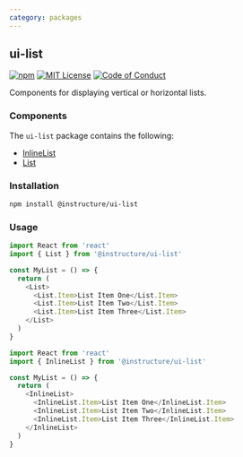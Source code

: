 ```yaml
---
category: packages
---
```


## ui-list

[![npm][npm]][npm-url]
[![MIT License][license-badge]][license]
[![Code of Conduct][coc-badge]][coc]

Components for displaying vertical or horizontal lists.

### Components

The `ui-list` package contains the following:

- [InlineList](#InlineList)
- [List](#List)

### Installation

```sh
npm install @instructure/ui-list
```

### Usage

```js
import React from 'react'
import { List } from '@instructure/ui-list'

const MyList = () => {
  return (
    <List>
      <List.Item>List Item One</List.Item>
      <List.Item>List Item Two</List.Item>
      <List.Item>List Item Three</List.Item>
    </List>
  )
}
```

```js
import React from 'react'
import { InlineList } from '@instructure/ui-list'

const MyList = () => {
  return (
    <InlineList>
      <InlineList.Item>List Item One</InlineList.Item>
      <InlineList.Item>List Item Two</InlineList.Item>
      <InlineList.Item>List Item Three</InlineList.Item>
    </InlineList>
  )
}
```

[npm]: https://img.shields.io/npm/v/@instructure/ui-list.svg
[npm-url]: https://npmjs.com/package/@instructure/ui-list
[license-badge]: https://img.shields.io/npm/l/instructure-ui.svg?style=flat-square
[license]: https://github.com/instructure/instructure-ui/blob/master/LICENSE
[coc-badge]: https://img.shields.io/badge/code%20of-conduct-ff69b4.svg?style=flat-square
[coc]: https://github.com/instructure/instructure-ui/blob/master/CODE_OF_CONDUCT.md
